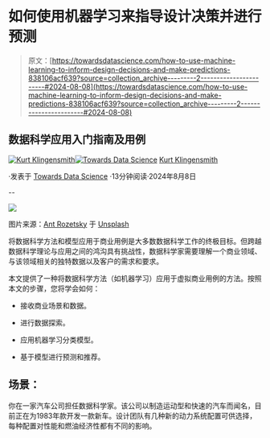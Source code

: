 # 如何使用机器学习来指导设计决策并进行预测

> 原文：[https://towardsdatascience.com/how-to-use-machine-learning-to-inform-design-decisions-and-make-predictions-838106acf639?source=collection_archive---------2-----------------------#2024-08-08](https://towardsdatascience.com/how-to-use-machine-learning-to-inform-design-decisions-and-make-predictions-838106acf639?source=collection_archive---------2-----------------------#2024-08-08)

## 数据科学应用入门指南及用例

[](https://medium.com/@kurt.klingensmith?source=post_page---byline--838106acf639--------------------------------)[![Kurt Klingensmith](../Images/2249e99f12d10f81598c754b1aaf76cc.png)](https://medium.com/@kurt.klingensmith?source=post_page---byline--838106acf639--------------------------------)[](https://towardsdatascience.com/?source=post_page---byline--838106acf639--------------------------------)[![Towards Data Science](../Images/a6ff2676ffcc0c7aad8aaf1d79379785.png)](https://towardsdatascience.com/?source=post_page---byline--838106acf639--------------------------------) [Kurt Klingensmith](https://medium.com/@kurt.klingensmith?source=post_page---byline--838106acf639--------------------------------)

·发表于 [Towards Data Science](https://towardsdatascience.com/?source=post_page---byline--838106acf639--------------------------------) ·13分钟阅读·2024年8月8日

--

![](../Images/bd454fe1d91657ce3e948d77b879302a.png)

图片来源：[Ant Rozetsky](https://unsplash.com/@rozetsky?utm_content=creditCopyText&utm_medium=referral&utm_source=unsplash) 于 [Unsplash](https://unsplash.com/photos/black-metal-empty-building-SLIFI67jv5k?utm_content=creditCopyText&utm_medium=referral&utm_source=unsplash)

将数据科学方法和模型应用于商业用例是大多数数据科学工作的终极目标。但跨越数据科学理论与应用之间的鸿沟具有挑战性，数据科学家需要理解一个商业领域、与该领域相关的独特数据以及客户的需求和要求。

本文提供了一种将数据科学方法（如机器学习）应用于虚拟商业用例的方法。按照本文的步骤，您将学会如何：

+   接收商业场景和数据。

+   进行数据探索。

+   应用机器学习分类模型。

+   基于模型进行预测和推荐。

## 场景：

你在一家汽车公司担任数据科学家。该公司以制造运动型和快速的汽车而闻名，目前正在为1983年款开发一款新车。设计团队有几种新的动力系统配置可供选择，每种配置对性能和燃油经济性都有不同的影响。
